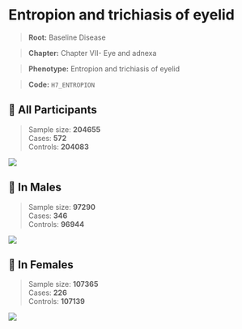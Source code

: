 # Entropion and trichiasis of eyelid

> **Root:** Baseline Disease  

> **Chapter:** Chapter VII- Eye and adnexa  

> **Phenotype:** Entropion and trichiasis of eyelid  

> **Code:** `H7_ENTROPION`

## 🧪 All Participants  
> Sample size: **204655**  
> Cases: **572**  
> Controls: **204083**
<img src="/Disease/Figures/ALL/Incidence/H7_ENTROPION.png"/>
<CsvTable src="/Disease_Data/ALL/Incidence/COX_H7_ENTROPION.csv" label="🔍 View full results" />

## 👨 In Males  
> Sample size: **97290**  
> Cases: **346**  
> Controls: **96944**
<img src="/Disease/Figures/Male/Incidence/H7_ENTROPION.png"/>
<CsvTable src="/Disease_Data/Male/Incidence/COX_H7_ENTROPION.csv" label="🔍 View full results" />

## 👩 In Females  
> Sample size: **107365**  
> Cases: **226**  
> Controls: **107139**
<img src="/Disease/Figures/Female/Incidence/H7_ENTROPION.png"/>
<CsvTable src="/Disease_Data/Female/Incidence/COX_H7_ENTROPION.csv" label="🔍 View full results" />
